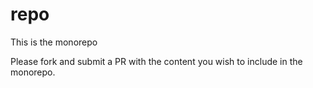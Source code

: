 # repo
This is the monorepo

Please fork and submit a PR with the content you wish to include in the monorepo.
